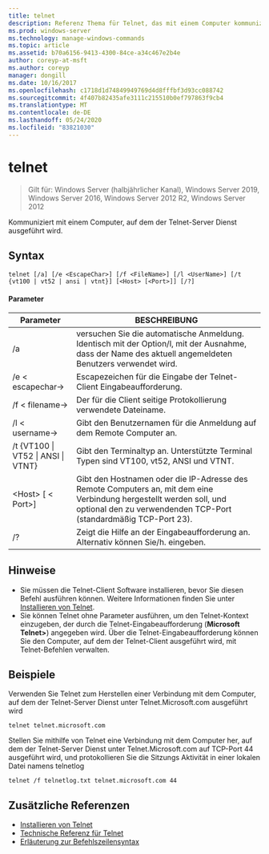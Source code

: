 ```yaml
---
title: telnet
description: Referenz Thema für Telnet, das mit einem Computer kommuniziert, auf dem der Telnet-Server Dienst ausgeführt wird.
ms.prod: windows-server
ms.technology: manage-windows-commands
ms.topic: article
ms.assetid: b70a6156-9413-4300-84ce-a34c467e2b4e
author: coreyp-at-msft
ms.author: coreyp
manager: dongill
ms.date: 10/16/2017
ms.openlocfilehash: c1718d1d74849949769d4d8fffbf3d93cc088742
ms.sourcegitcommit: 4f407b82435afe3111c215510b0ef797863f9cb4
ms.translationtype: MT
ms.contentlocale: de-DE
ms.lasthandoff: 05/24/2020
ms.locfileid: "83821030"
---
```

# <a name="telnet"></a>telnet

> Gilt für: Windows Server (halbjährlicher Kanal), Windows Server 2019, Windows Server 2016, Windows Server 2012 R2, Windows Server 2012

Kommuniziert mit einem Computer, auf dem der Telnet-Server Dienst ausgeführt wird.

## <a name="syntax"></a>Syntax
```
telnet [/a] [/e <EscapeChar>] [/f <FileName>] [/l <UserName>] [/t {vt100 | vt52 | ansi | vtnt}] [<Host> [<Port>]] [/?]
```
#### <a name="parameters"></a>Parameter
|Parameter|BESCHREIBUNG|
|-------|--------|
|/a|versuchen Sie die automatische Anmeldung. Identisch mit der Option/l, mit der Ausnahme, dass der Name des aktuell angemeldeten Benutzers verwendet wird.|
|/e \< escapechar->|Escapezeichen für die Eingabe der Telnet-Client Eingabeaufforderung.|
|/f \< filename->|Der für die Client seitige Protokollierung verwendete Dateiname.|
|/l \< username->|Gibt den Benutzernamen für die Anmeldung auf dem Remote Computer an.|
|/t {VT100 &#124; VT52 &#124; ANSI &#124; VTNT}|Gibt den Terminaltyp an. Unterstützte Terminal Typen sind VT100, vt52, ANSI und VTNT.|
|\<Host> [ \< Port>]|Gibt den Hostnamen oder die IP-Adresse des Remote Computers an, mit dem eine Verbindung hergestellt werden soll, und optional den zu verwendenden TCP-Port (standardmäßig TCP-Port 23).|
|/?|Zeigt die Hilfe an der Eingabeaufforderung an. Alternativ können Sie/h. eingeben.|

## <a name="remarks"></a>Hinweise
-   Sie müssen die Telnet-Client Software installieren, bevor Sie diesen Befehl ausführen können. Weitere Informationen finden Sie unter [Installieren von Telnet](https://technet.microsoft.com/library/cc754293(v=ws.10).aspx).
-   Sie können Telnet ohne Parameter ausführen, um den Telnet-Kontext einzugeben, der durch die Telnet-Eingabeaufforderung (**Microsoft Telnet>**) angegeben wird. Über die Telnet-Eingabeaufforderung können Sie den Computer, auf dem der Telnet-Client ausgeführt wird, mit Telnet-Befehlen verwalten.

## <a name="examples"></a>Beispiele
Verwenden Sie Telnet zum Herstellen einer Verbindung mit dem Computer, auf dem der Telnet-Server Dienst unter Telnet.Microsoft.com ausgeführt wird
```
telnet telnet.microsoft.com
```
Stellen Sie mithilfe von Telnet eine Verbindung mit dem Computer her, auf dem der Telnet-Server Dienst unter Telnet.Microsoft.com auf TCP-Port 44 ausgeführt wird, und protokollieren Sie die Sitzungs Aktivität in einer lokalen Datei namens telnetlog
```
telnet /f telnetlog.txt telnet.microsoft.com 44
```

## <a name="additional-references"></a>Zusätzliche Referenzen
-   [Installieren von Telnet](https://technet.microsoft.com/library/cc754293(v=ws.10).aspx)
-   [Technische Referenz für Telnet](https://technet.microsoft.com/library/cc754987(v=ws.10).aspx)
- [Erläuterung zur Befehlszeilensyntax](command-line-syntax-key.md)
